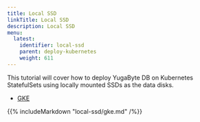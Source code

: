 ```yaml
---
title: Local SSD
linkTitle: Local SSD
description: Local SSD
menu:
  latest:
    identifier: local-ssd
    parent: deploy-kubernetes
    weight: 611
---
```


This tutorial will cover how to deploy YugaByte DB on Kubernetes StatefulSets using locally mounted SSDs as the data disks.

<ul class="nav nav-tabs nav-tabs-yb">
  <li >
    <a href="#gke">
      <i class="icon-shell"></i>
      GKE
    </a>
  </li>
</ul>

<div class="tab-content">
  <div id="gke" class="tab-pane fade in active">
    {{% includeMarkdown "local-ssd/gke.md" /%}}
  </div>
</div>